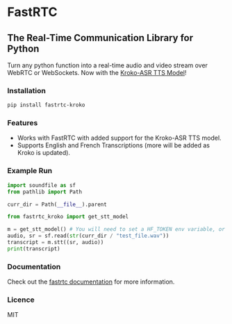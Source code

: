 # FastRTC

## The Real-Time Communication Library for Python

Turn any python function into a real-time audio and video stream over WebRTC or WebSockets. Now with the [Kroko-ASR TTS Model](https://huggingface.co/Banafo/Kroko-ASR)!

### Installation

```bash
pip install fastrtc-kroko
```

### Features

- Works with FastRTC with added support for the Kroko-ASR TTS model.
- Supports English and French Transcriptions (more will be added as Kroko is updated).

### Example Run

```python
import soundfile as sf
from pathlib import Path

curr_dir = Path(__file__).parent

from fastrtc_kroko import get_stt_model

m = get_stt_model() # You will need to set a HF_TOKEN env variable, or pass it in here.
audio, sr = sf.read(str(curr_dir / "test_file.wav"))
transcript = m.stt((sr, audio))
print(transcript)
```
### Documentation

Check out the [fastrtc documentation](https://fastrtc.org) for more information.

### Licence

MIT